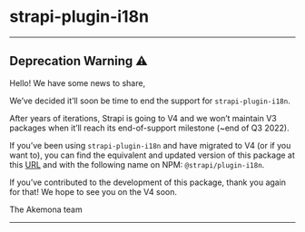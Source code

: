 # strapi-plugin-i18n

---

## Deprecation Warning :warning:

Hello! We have some news to share,

We’ve decided it’ll soon be time to end the support for `strapi-plugin-i18n`.

After years of iterations, Strapi is going to V4 and we won’t maintain V3 packages when it’ll reach its end-of-support milestone (~end of Q3 2022).

If you’ve been using `strapi-plugin-i18n` and have migrated to V4 (or if you want to), you can find the equivalent and updated version of this package at this [URL](https://github.com/strapi/strapi/tree/master/packages/plugins/i18n) and with the following name on NPM: `@strapi/plugin-i18n`.

If you’ve contributed to the development of this package, thank you again for that! We hope to see you on the V4 soon.

The Akemona team

---
